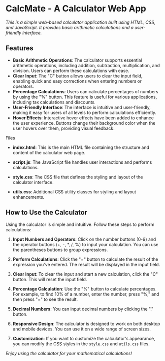 # CalcMate - A Calculator Web App

_This is a simple web-based calculator application built using HTML, CSS, and JavaScript. It provides basic arithmetic calculations and a user-friendly interface._

## Features

- __Basic Arithmetic Operations__: The calculator supports essential arithmetic operations, including addition, subtraction, multiplication, and division. Users can perform these calculations with ease.
- __Clear Input__: The "C" button allows users to clear the input field, enabling quick and easy corrections when entering numbers or operators.
- __Percentage Calculations__: Users can calculate percentages of numbers by using the "%" button. This feature is useful for various applications, including tax calculations and discounts.
- __User-Friendly Interface__: The interface is intuitive and user-friendly, making it easy for users of all levels to perform calculations efficiently.
- __Hover Effects__: Interactive hover effects have been added to enhance the user experience. Buttons change their background color when the user hovers over them, providing visual feedback.

Files
- **index.html**: This is the main HTML file containing the structure and content of the calculator web page.

- **script.js**: The JavaScript file handles user interactions and performs calculations.

- **style.css**: The CSS file that defines the styling and layout of the calculator interface.

- **utils.css**: Additional CSS utility classes for styling and layout enhancements.

## How to Use the Calculator

Using the calculator is simple and intuitive. Follow these steps to perform calculations:

1. **Input Numbers and Operators**: Click on the number buttons (0-9) and the operator buttons (+, -, *, /, %) to input your calculation. You can use the parentheses buttons to group expressions.

2. **Perform Calculations**: Click the "=" button to calculate the result of the expression you've entered. The result will be displayed in the input field.

3. **Clear Input**: To clear the input and start a new calculation, click the "C" button. This will reset the input field.

4. **Percentage Calculation**: Use the "%" button to calculate percentages. For example, to find 10% of a number, enter the number, press "%," and then press "=" to see the result.

5. **Decimal Numbers**: You can input decimal numbers by clicking the "." button.

6. **Responsive Design**: The calculator is designed to work on both desktop and mobile devices. You can use it on a wide range of screen sizes.

7. **Customization**: If you want to customize the calculator's appearance, you can modify the CSS styles in the `style.css` and `utils.css` files.

_Enjoy using the calculator for your mathematical calculations!_

